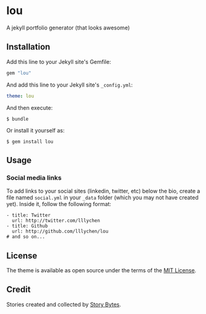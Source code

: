 # lou
A jekyll portfolio generator (that looks awesome)

## Installation
Add this line to your Jekyll site's Gemfile:

```ruby
gem "lou"
```

And add this line to your Jekyll site's `_config.yml`:

```yaml
theme: lou
```

And then execute:

    $ bundle

Or install it yourself as:

    $ gem install lou

## Usage
### Social media links
To add links to your social sites (linkedin, twitter, etc) below the bio, create a file named `social.yml` in your `_data` folder (which you may not have created yet). Inside it, follow the following format:

```
- title: Twitter
  url: http://twitter.com/lllychen
- title: Github
  url: http://github.com/lllychen/lou
# and so on...
```

## License
The theme is available as open source under the terms of the [MIT License](http://opensource.org/licenses/MIT).

## Credit
Stories created and collected by [Story Bytes](http://www.storybytes.com/view-length/0256-words/index-0256.html).
